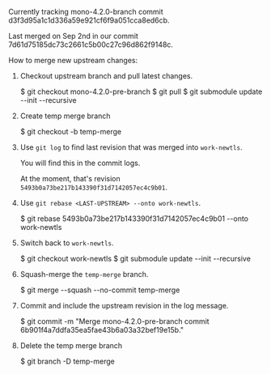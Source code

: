 Currently tracking mono-4.2.0-branch commit d3f3d95a1c1d336a59e921cf6f9a051cca8ed6cb.

Last merged on Sep 2nd in our commit 7d61d75185dc73c2661c5b00c27c96d862f9148c.

How to merge new upstream changes:

1. Checkout upstream branch and pull latest changes.

   $ git checkout mono-4.2.0-pre-branch
   $ git pull
   $ git submodule update --init --recursive

2. Create temp merge branch

   $ git checkout -b temp-merge
   
3. Use `git log` to find last revision that was merged into `work-newtls`.

   You will find this in the commit logs.
   
   At the moment, that's revision `5493b0a73be217b143390f31d7142057ec4c9b01`.
   
4. Use `git rebase <LAST-UPSTREAM> --onto work-newtls`.

   $ git rebase 5493b0a73be217b143390f31d7142057ec4c9b01 --onto work-newtls
   
5. Switch back to `work-newtls`.

   $ git checkout work-newtls
   $ git submodule update --init --recursive
   
6. Squash-merge the `temp-merge` branch.

   $ git merge --squash --no-commit temp-merge
   
7. Commit and include the upstream revision in the log message.

   $ git commit -m "Merge mono-4.2.0-pre-branch commit 6b901f4a7ddfa35ea5fae43b6a03a32bef19e15b."
   
8. Delete the temp merge branch

   $ git branch -D temp-merge
   

